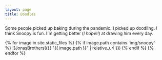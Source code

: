 ```yaml
---
layout: page
title: Doodles
---
```

Some people picked up baking during the pandemic. I picked up doodling. I think Snoopy is fun. I'm getting better (_I hope!!_) at drawing him every day.

{% for image in site.static_files %}
{% if image.path contains 'img/snoopy' %}
![JonasBrothers]({{ "{{ image.path }}" | relative_url }})
{% endif %}
{% endfor %}





